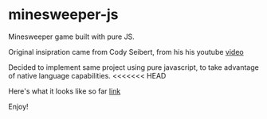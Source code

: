 # minesweeper-js
Minesweeper game built with pure JS. 

Original insipration came from Cody Seibert, from his his youtube [video](https://www.youtube.com/watch?v=iscLNDuFLHU)

Decided to implement same project using pure javascript, to take advantage of native language capabilities.
<<<<<<< HEAD

Here's what it looks like so far [link](https://minesweeper-demo-app.herokuapp.com/)

Enjoy!
